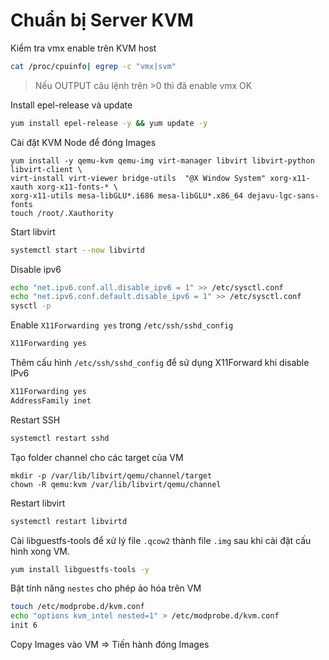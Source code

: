 # Chuẩn bị Server KVM

Kiểm tra vmx enable trên KVM host
```sh
cat /proc/cpuinfo| egrep -c "vmx|svm"
```

> Nếu OUTPUT câu lệnh trên >0 thì đã enable vmx OK 

Install epel-release và update 
```sh 
yum install epel-release -y && yum update -y 
```

Cài đặt KVM Node để đóng Images
```
yum install -y qemu-kvm qemu-img virt-manager libvirt libvirt-python libvirt-client \
virt-install virt-viewer bridge-utils  "@X Window System" xorg-x11-xauth xorg-x11-fonts-* \
xorg-x11-utils mesa-libGLU*.i686 mesa-libGLU*.x86_64 dejavu-lgc-sans-fonts
touch /root/.Xauthority
```

Start libvirt
```sh 
systemctl start --now libvirtd
```

Disable ipv6
```sh
echo "net.ipv6.conf.all.disable_ipv6 = 1" >> /etc/sysctl.conf
echo "net.ipv6.conf.default.disable_ipv6 = 1" >> /etc/sysctl.conf
sysctl -p
```

Enable `X11Forwarding yes` trong `/etc/ssh/sshd_config`
```sh
X11Forwarding yes
```

Thêm cấu hình `/etc/ssh/sshd_config` để sử dụng X11Forward khi disable IPv6
```sh
X11Forwarding yes
AddressFamily inet
```

Restart SSH
```sh
systemctl restart sshd
```

Tạo folder channel cho các target của VM 
```
mkdir -p /var/lib/libvirt/qemu/channel/target
chown -R qemu:kvm /var/lib/libvirt/qemu/channel
```

Restart libvirt 
```sh
systemctl restart libvirtd
```

Cài libguestfs-tools để xử lý file `.qcow2` thành file `.img` sau khi cài đặt cấu hình xong VM.
```sh
yum install libguestfs-tools -y
```

Bật tính năng `nestes` cho phép ảo hóa trên VM 
```sh 
touch /etc/modprobe.d/kvm.conf
echo "options kvm_intel nested=1" > /etc/modprobe.d/kvm.conf
init 6
```

Copy Images vào VM => Tiến hành đóng Images

